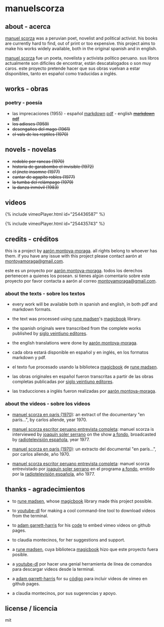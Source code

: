 # manuelscorza

## about - acerca

[manuel scorza](https://en.wikipedia.org/wiki/Manuel_Scorza) was a peruvian poet, novelist and political activist. his books are currently hard to find, out of print or too expensive. this project aims to make his works widely available, both in the original spanish and in english.

[manuel scorza](https://es.wikipedia.org/wiki/Manuel_Scorza) fue un poeta, novelista y activista político peruano. sus libros actualmente son difíciles de encontrar, están descatalogados o son muy caros. este proyecto pretende hacer que sus obras vuelvan a estar disponibles, tanto en español como traducidas a inglés.

## works - obras

### poetry - poesía

* las imprecaciones (1955) -
español  [markdown](https://github.com/montoyamoraga/manuelscorza/blob/gh-pages/markdown/las-imprecaciones.md) [pdf](https://github.com/montoyamoraga/manuelscorza/raw/gh-pages/magicbook/las-imprecaciones/build/las-imprecaciones.pdf) - english ~~[markdown](markdown) [pdf](pdf)~~
* ~~los adioses (1959)~~
* ~~desengaños del mago (1961)~~
* ~~el vals de los reptiles (1970)~~

## novels - novelas

* ~~redoble por rancas (1970)~~
* ~~historia de garabombo el invisible (1972)~~
* ~~el jinete insomne (1977)~~
* ~~cantar de agapito robles (1977)~~
* ~~la tumba del relámpago (1979)~~
* ~~la danza inmóvil (1983)~~

## videos

{% include vimeoPlayer.html id="254436587" %}

{% include vimeoPlayer.html id="254435743" %}

## credits - créditos

this is a project by [aarón montoya-moraga](http://montoyamoraga.io/). all rights belong to whoever has them. if you have any issue with this project please contact aarón at montoyamoraga@gmail.com.

este es un proyecto por [aarón montoya-moraga](http://montoyamoraga.io/). todos los derechos pertenecen a quienes los posean. si tienes algún comentario sobre este proyecto por favor contacta a aarón al correo montoyamoraga@gmail.com.

### about the texts - sobre los textos

* every work will be available both in spanish and english, in both pdf and markdown formats.
* the text was processed using [rune madsen](https://runemadsen.com/)'s [magicbook](https://github.com/magicbookproject/magicbook) library.  
* the spanish originals were transcribed from the complete works published by [siglo veintiuno editores](http://www.sigloxxieditores.com.mx/).
* the english translations were done by [aarón montoya-moraga](http://montoyamoraga.io/).


* cada obra estará disponible en español y en inglés, en los formatos markdown y pdf.
* el texto fue procesado usando la biblioteca [magicbook](https://github.com/magicbookproject/magicbook) de [rune madsen](https://runemadsen.com/).
* las obras originales en español fueron transcritas a partir de las obras completas publicadas por [siglo veintiuno editores](http://www.sigloxxieditores.com.mx/).
* las traducciones a inglés fueron realizadas por [aarón montoya-moraga](http://montoyamoraga.io/).

### about the videos - sobre los videos

* [manuel scorza en parís (1970)](https://www.youtube.com/watch?v=POmYALPmzeQ): an extract of the documentary "en parís...", by carlos allende, year 1970.
* [manuel scorza escritor peruano entrevista completa](https://www.youtube.com/watch?v=wSAubBLge1s): manuel scorza is interviewed by [joaquín soler serrano](https://en.wikipedia.org/wiki/Joaqu%C3%ADn_Soler_Serrano) on the show [a fondo](https://en.wikipedia.org/wiki/A_fondo), broadcasted by [radiotelevisión española](https://en.wikipedia.org/wiki/RTVE), year 1977.


* [manuel scorza en parís (1970)](https://www.youtube.com/watch?v=POmYALPmzeQ): un extracto del documental "en parís...", por carlos allende, año 1970.
* [manuel scorza escritor peruano entrevista completa](https://www.youtube.com/watch?v=wSAubBLge1s): manuel scorza entrevistado por [joaquín soler serrano](https://es.wikipedia.org/wiki/Joaqu%C3%ADn_Soler_Serrano) en el programa [a fondo](https://es.wikipedia.org/wiki/A_fondo), emitido por la [radiotelevisión española](https://es.wikipedia.org/wiki/RTVE), año 1977.

## thanks - agradecimientos

* to [rune madsen](https://runemadsen.com/), whose [magicbook](https://github.com/magicbookproject/magicbook) library made this project possible.
* to [youtube-dl](https://rg3.github.io/youtube-dl/) for making a cool command-line tool to download videos from the terminal.
* to [adam garrett-harris](http://www.adamwadeharris.com/) for his [code](http://www.adamwadeharris.com/how-to-easily-embed-youtube-videos-in-jekyll-sites-without-a-plugin/) to embed vimeo videos on github pages.
* to claudia montecinos, for her suggestions and support.


* a [rune madsen](https://runemadsen.com/), cuya biblioteca [magicbook](https://github.com/magicbookproject/magicbook) hizo que este proyecto fuera posible.
* a [youtube-dl](https://rg3.github.io/youtube-dl/) por hacer una genial herramienta de línea de comandos para descargar videos desde la terminal.
* a [adam garrett-harris](http://www.adamwadeharris.com/) for su  [código](http://www.adamwadeharris.com/how-to-easily-embed-youtube-videos-in-jekyll-sites-without-a-plugin/) para incluir videos de vimeo en github pages.
* a claudia montecinos, por sus sugerencias y apoyo.

## license / licencia

mit

